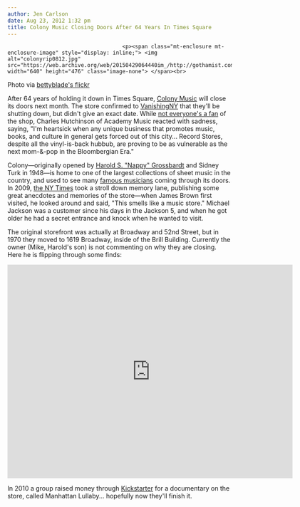 ```yaml
---
author: Jen Carlson
date: Aug 23, 2012 1:32 pm
title: Colony Music Closing Doors After 64 Years In Times Square
---
```


	
										<p><span class="mt-enclosure mt-enclosure-image" style="display: inline;"> <img alt="colonyrip0812.jpg" src="https://web.archive.org/web/20150429064440im_/http://gothamist.com/attachments/arts_jen/colonyrip0812.jpg" width="640" height="476" class="image-none"> </span><br>
<span class="photo_caption">Photo via <a href="https://web.archive.org/web/20150429064440/http://www.flickr.com/photos/bettyblade/748058153/">bettyblade&apos;s flickr</a></span></p>

<p>After 64 years of holding it down in Times Square, <a href="https://web.archive.org/web/20150429064440/http://www.colonymusic.com/">Colony Music</a> will close its doors next month. The store confirmed to <a href="https://web.archive.org/web/20150429064440/http://vanishingnewyork.blogspot.com/2012/08/colony-music.html">VanishingNY</a> that they&apos;ll be shutting down, but didn&apos;t give an exact date. While <a href="https://web.archive.org/web/20150429064440/http://www.yelp.com/biz/colony-records-new-york">not everyone&apos;s a fan</a> of the shop, Charles Hutchinson of Academy Music reacted with sadness, saying, &quot;I&apos;m heartsick when any unique business that promotes music, books, and culture in general gets forced out of this city... Record Stores, despite all the vinyl-is-back hubbub, are proving to be as vulnerable as the next mom-&amp;-pop in the Bloombergian Era.&quot;</p>

<p>Colony&#x2014;originally opened by <a href="https://web.archive.org/web/20150429064440/http://www.nytimes.com/2001/07/09/nyregion/h-s-grossbardt-85-record-store-founder.html">Harold S. &quot;Nappy&quot; Grossbardt</a> and Sidney Turk in 1948&#x2014;is home to one of the largest collections of sheet music in the country, and used to see many <a href="https://web.archive.org/web/20150429064440/http://www.trippingwithmarty.com/almost-live-from-new-york-city/tag/colony-records">famous musicians</a> coming through its doors. In 2009, <a href="https://web.archive.org/web/20150429064440/http://www.nytimes.com/2009/10/13/nyregion/13experience.html?_r=1">the NY Times</a> took a stroll down memory lane, publishing some great anecdotes and memories of the store&#x2014;when James Brown first visited, he looked around and said, &quot;This smells like a music store.&quot; Michael Jackson was a customer since his days in the Jackson 5, and when he got older he had a secret entrance and knock when he wanted to visit.</p>

<p>The original storefront was actually at Broadway and 52nd Street, but in 1970 they moved to 1619 Broadway, inside of the Brill Building. Currently the owner (Mike, Harold&apos;s son) is not commenting on why they are closing. Here he is flipping through some finds:</p>

<p><iframe width="640" height="480" src="https://web.archive.org/web/20150429064440if_/http://www.youtube-nocookie.com/embed/AtlNpNEkki0" frameborder="0" allowfullscreen></iframe></p>

<p>In 2010 a group raised money through <a href="https://web.archive.org/web/20150429064440/http://www.kickstarter.com/projects/1386333480/manhattan-lullaby-a-documentary-about-colony-recor">Kickstarter</a> for a documentary on the store, called Manhattan Lullaby... hopefully now they&apos;ll finish it.</p>					
										
									
				